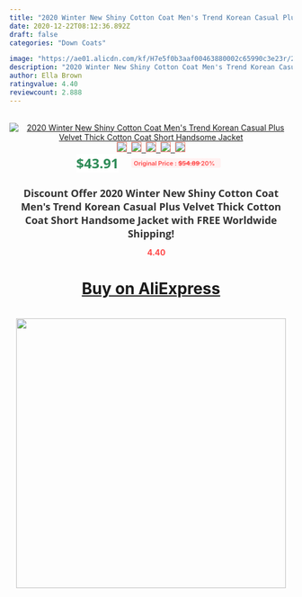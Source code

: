 ```yaml
---
title: "2020 Winter New Shiny Cotton Coat Men's Trend Korean Casual Plus Velvet Thick Cotton Coat Short Handsome Jacket"
date: 2020-12-22T08:12:36.892Z
draft: false
categories: "Down Coats"

image: "https://ae01.alicdn.com/kf/H7e5f0b3aaf00463880002c65990c3e23r/2020-Winter-New-Shiny-Cotton-Coat-Men-s-Trend-Korean-Casual-Plus-Velvet-Thick-Cotton-Coat.jpg"
description: "2020 Winter New Shiny Cotton Coat Men's Trend Korean Casual Plus Velvet Thick Cotton Coat Short Handsome Jacket"
author: Ella Brown
ratingvalue: 4.40
reviewcount: 2.888
---
```

<br>
<div style="text-align: center;">
<a href="https://s.click.aliexpress.com/e/_AMCTvF" target="_blank" rel="nofollow noopener noreferrer"><img alt="2020 Winter New Shiny Cotton Coat Men's Trend Korean Casual Plus Velvet Thick Cotton Coat Short Handsome Jacket" class="magnifier-image" src="https://ae01.alicdn.com/kf/H7e5f0b3aaf00463880002c65990c3e23r/2020-Winter-New-Shiny-Cotton-Coat-Men-s-Trend-Korean-Casual-Plus-Velvet-Thick-Cotton-Coat.jpg_640x640.jpg">
<br>
<img style="border:1px solid salmon" src="https://ae01.alicdn.com/kf/H7e5f0b3aaf00463880002c65990c3e23r/2020-Winter-New-Shiny-Cotton-Coat-Men-s-Trend-Korean-Casual-Plus-Velvet-Thick-Cotton-Coat.jpg_120x120.jpg">&nbsp;&nbsp;<img style="border:1px solid salmon" src="https://ae01.alicdn.com/kf/H45e82b0793e7416087291527aa2b02bcR/2020-Winter-New-Shiny-Cotton-Coat-Men-s-Trend-Korean-Casual-Plus-Velvet-Thick-Cotton-Coat.jpg_120x120.jpg">&nbsp;&nbsp;<img style="border:1px solid salmon" src="https://ae01.alicdn.com/kf/Ha3d78d96f2ff4d70a42d235c4b0a5d9fM/2020-Winter-New-Shiny-Cotton-Coat-Men-s-Trend-Korean-Casual-Plus-Velvet-Thick-Cotton-Coat.jpg_120x120.jpg">&nbsp;&nbsp;<img style="border:1px solid salmon" src="https://ae01.alicdn.com/kf/Hcdae0a2fd20b42d7b09f67074de1750cx/2020-Winter-New-Shiny-Cotton-Coat-Men-s-Trend-Korean-Casual-Plus-Velvet-Thick-Cotton-Coat.jpg_120x120.jpg">&nbsp;&nbsp;<img style="border:1px solid salmon" src="https://ae01.alicdn.com/kf/H55db0014a1e74b7ca949299a87babb6a0/2020-Winter-New-Shiny-Cotton-Coat-Men-s-Trend-Korean-Casual-Plus-Velvet-Thick-Cotton-Coat.jpg_120x120.jpg"></a></div><br0>
<div style="text-align: center;"><span style="background-color: white; border: 0px; box-sizing: border-box; color: seagreen; display: inline-block; font-family: &quot;open sans&quot; , &quot;arial&quot; , &quot;helvetica&quot; , sans-serif , &quot;heiti&quot;; font-size: 24px; font-stretch: inherit; font-weight: 700; line-height: inherit; margin: 0px 10px 0px 0px; padding: 0px; vertical-align: middle;">$43.91 </span>
<span style="background: rgb(255 , 241 , 241); border-radius: 3px; border: 0px; box-sizing: border-box; color: #ff4747; display: inline-block; font-family: inherit; font-size: 12px; font-stretch: inherit; font-style: inherit; font-variant: inherit; font-weight: 600; line-height: inherit; margin: 0px; padding: 2px 5px; transform: scale(0.9); vertical-align: middle;">Original Price : <b style="text-decoration: line-through;">$54.89 </b> 20%&nbsp;&nbsp;</span></div>
<h1 style="color: #333333; display: inline-block; font-family: &quot;open sans&quot; , &quot;arial&quot; , &quot;helvetica&quot; , sans-serif , &quot;heiti&quot;; font-size: 18px; font-stretch: inherit; font-weight: 700; text-align: center;">Discount Offer 2020 Winter New Shiny Cotton Coat Men's Trend Korean Casual Plus Velvet Thick Cotton Coat Short Handsome Jacket with FREE Worldwide Shipping!</h1>
<div style="color: #ff4747; text-align: center;">
<img src="https://4.bp.blogspot.com/-M0ZcTcb-5uY/XleCXlxnR4I/AAAAAAAAAEc/OrjgMkXV1oMQFaCRZj5HQwOCBcu3w1FegCPcBGAYYCw/s1600/star.png" style="height: 15px;">&nbsp;<b>4.40</b></div>
<div class="button_cont" align="center"><a class="buynow_a" href="https://s.click.aliexpress.com/e/_AMCTvF" target="_blank" rel="nofollow noopener noreferrer"><H1>Buy on AliExpress</H1></a></div><br>
<div class="separator" style="clear: both; text-align: center;">
<img src="https://lh3.googleusercontent.com/-pTy5HemUv9M/XlePHvY0dAI/AAAAAAAAAE4/0nX5iRUoIWY8eMW9Dpxeirr157OZliDIgCLcBGAsYHQ/s1600/badge.gif" width="480">
</div>
